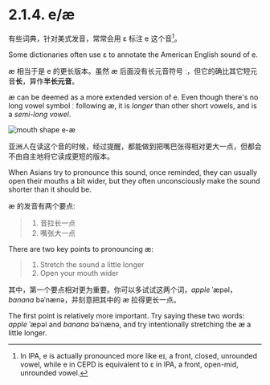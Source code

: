 # 2.1.4. <span class="pho">e</span>/<span class="pho">æ</span>

有些词典，针对美式发音，常常会用 <span class="pho">ɛ</span> 标注 <span class="pho">e</span> 这个音[^1]。

Some dictionaries often use <span class="pho">ɛ</span> to annotate the American English sound of <span class="pho">e</span>.

<span class="pho">æ</span> 相当于是 <span class="pho">e</span> 的更长版本。虽然 <span class="pho">æ</span> 后面没有长元音符号 <span class="pho">ː</span>，但它的确比其它短元音**长**，算作**半长元音**。

<span class="pho">æ</span> can be deemed as a more extended version of <span class="pho">e</span>. Even though there's no long vowel symbol <span class="pho">ː</span> following <span class="pho">æ</span>, it is *longer* than other short vowels, and is a *semi-long vowel*.

![mouth shape e-æ](/images/vowels-mouth-e-æ.svg)

亚洲人在读这个音的时候，经过提醒，都能做到把嘴巴张得相对更大一点，但都会不由自主地将它读成更短的版本。

When Asians try to pronounce this sound, once reminded, they can usually open their mouths a bit wider, but they often unconsciously make the sound shorter than it should be.

<span class="pho">æ</span> 的发音有两个要点:

> 1. 音拉长一点
> 2. 嘴张大一点

There are two key points to pronouncing <span class="pho">æ</span>:

> 1. Stretch the sound a little longer
> 2. Open your mouth wider

其中，第一个要点相对更为重要。你可以多试试这两个词，*apple* <span class="pho alt">ˈæpəl</span><span class="speak-word-inline" data-audio-us-male="/audios/us/apple-us-male.mp3" data-audio-us-female="/audios/us/apple-us-female.mp3"></span>，*banana* <span class="pho alt">bəˈnænə</span><span class="speak-word-inline" data-audio-us-male="/audios/us/banana-us-male.mp3" data-audio-us-female="/audios/us/banana-us-female.mp3"></span>，并刻意把其中的 <span class="pho">æ</span> 拉得更长一点。

The first point is relatively more important. Try saying these two words: *apple* <span class="pho alt">ˈæpəl</span> and *banana* <span class="pho alt">bəˈnænə</span>, and try intentionally stretching the <span class="pho">æ</span> a little longer.

[^1]: In IPA, <span class="pho">e</span><span class="speak-word-inline" data-audio-us-male="/audios/us/Close-mid_front_unrounded_vowel.ogg.mp3"></span> is actually pronounced more like <span class="pho">eɪ</span>, a front, closed, unrounded vowel, while <span class="pho">e</span> in CEPD is equivalent to <span class="pho">ɛ</span><span class="speak-word-inline" data-audio-us-male="/audios/us/Open-mid_front_unrounded_vowel.ogg.mp3"></span> in IPA, a front, open-mid, unrounded vowel.
